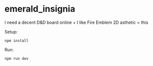 # emerald_insignia

I need a decent D&D board online + I like Fire Emblem 2D asthetic = this

Setup:

`npm install`

Run:

`npm run dev`
